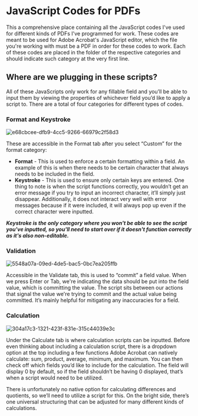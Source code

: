 # JavaScript Codes for PDFs
This a comprehensive place containing all the JavaScript codes I've used for different kinds of PDFs I've programmed for work. These codes are meant to be used for Adobe Acrobat's JavaScript editor, which the file you're working with must be a PDF in order for these codes to work. Each of these codes are placed in the folder of the respective categories and should indicate such category at the very first line. 

## Where are we plugging in these scripts?

All of these JavaScripts only work for any fillable field and you’ll be able to input them by viewing the properties of whichever field you’d like to apply a script to. There are a total of four categories for different types of codes.

### Format and Keystroke

![e68cbcee-dfb9-4cc5-9266-66979c2f58d3](https://user-images.githubusercontent.com/101081243/189311224-c002f1fc-e8ef-4214-9f7e-8374b2dd8e77.png)

These are accessible in the Format tab after you select “Custom” for the format category:

* **Format** - This is used to enforce a certain formatting within a field. An example of this is when there needs to be certain character that always needs to be included in the field. 
* **Keystroke** - This is used to ensure only certain keys are entered. One thing to note is when the script functions correctly, you wouldn’t get an error message if you try to input an incorrect character, it’ll simply just disappear. Additionally, it does not interact very well with error messages because if it were included, it will always pop up even if the correct character were inputted.

**_Keystroke is the only category where you won't be able to see the script you've inputted, so you'll need to start over if it doesn't function correctly as it's also non-editable._**

### Validation

![5548a07a-09ed-4de5-bac5-0bc7ea205ffb](https://user-images.githubusercontent.com/101081243/189312289-c1b72018-b372-4561-b970-8e1fb84115db.png)

Accessible in the Validate tab, this is used to “commit” a field value. When we press Enter or Tab, we're indicating the data should be put into the field value, which is committing the value. The script sits between our actions that signal the value we're trying to commit and the actual value being committed. It’s mainly helpful for mitigating any inaccuracies for a field. 

### Calculation

![304a17c3-1321-423f-831e-315c44039e3c](https://user-images.githubusercontent.com/101081243/189312516-65bdd98d-5a0a-4334-8cf3-a92a3b4e24c4.png)

Under the Calculate tab is where calculation scripts can be inputted. Before even thinking about including a calculation script, there is a dropdown option at the top including a few functions Adobe Acrobat can natively calculate: sum, product, average, minimum, and maximum. You can then check off which fields you’d like to include for the calculation. The field will display 0 by default, so if the field shouldn’t be having 0 displayed, that’s when a script would need to be utilized. 

There is unfortunately no native option for calculating differences and quotients, so we’ll need to utilize a script for this. On the bright side, there’s one universal structuring that can be adjusted for many different kinds of calculations. 
